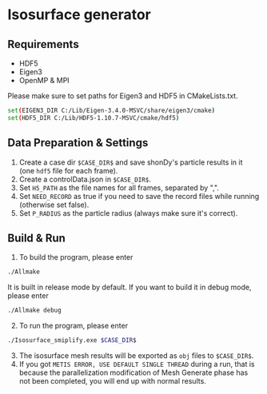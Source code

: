 # Isosurface generator
## Requirements
* HDF5
* Eigen3
* OpenMP & MPI

Please make sure to set paths for Eigen3 and HDF5 in CMakeLists.txt.
```bash
set(EIGEN3_DIR C:/Lib/Eigen-3.4.0-MSVC/share/eigen3/cmake)
set(HDF5_DIR C:/Lib/HDF5-1.10.7-MSVC/cmake/hdf5)
```

## Data Preparation & Settings
1. Create a case dir `$CASE_DIR$` and save shonDy's particle results in it (one `hdf5` file for each frame).  
2. Create a controlData.json in `$CASE_DIR$`.  
3. Set `H5_PATH` as the file names for all frames, separated by ",".  
4. Set `NEED_RECORD` as true if you need to save the record files while running (otherwise set false).  
5. Set `P_RADIUS` as the particle radius (always make sure it's correct).  
## Build & Run

1. To build the program, please enter
```bash
./Allmake
``` 
It is built in release mode by default. If you want to build it in debug mode, please enter
```bash
./Allmake debug
``` 
2. To run the program, please enter 
```bash
./Isosurface_smiplify.exe $CASE_DIR$
```
3. The isosurface mesh results will be exported as `obj` files to `$CASE_DIR$`.
4. If you got `METIS ERROR, USE DEFAULT SINGLE THREAD` during a run, that is because the parallelization modification of Mesh Generate phase has not been completed, you will end up with normal results.